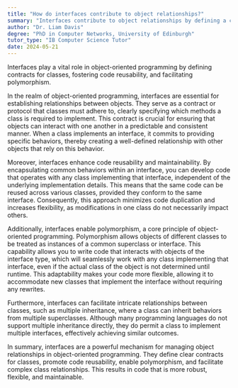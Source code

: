 ```yaml
---
title: "How do interfaces contribute to object relationships?"
summary: "Interfaces contribute to object relationships by defining a contract for classes, promoting code reusability and enabling polymorphism."
author: "Dr. Liam Davis"
degree: "PhD in Computer Networks, University of Edinburgh"
tutor_type: "IB Computer Science Tutor"
date: 2024-05-21
---
```


Interfaces play a vital role in object-oriented programming by defining contracts for classes, fostering code reusability, and facilitating polymorphism.

In the realm of object-oriented programming, interfaces are essential for establishing relationships between objects. They serve as a contract or protocol that classes must adhere to, clearly specifying which methods a class is required to implement. This contract is crucial for ensuring that objects can interact with one another in a predictable and consistent manner. When a class implements an interface, it commits to providing specific behaviors, thereby creating a well-defined relationship with other objects that rely on this behavior.

Moreover, interfaces enhance code reusability and maintainability. By encapsulating common behaviors within an interface, you can develop code that operates with any class implementing that interface, independent of the underlying implementation details. This means that the same code can be reused across various classes, provided they conform to the same interface. Consequently, this approach minimizes code duplication and increases flexibility, as modifications in one class do not necessarily impact others.

Additionally, interfaces enable polymorphism, a core principle of object-oriented programming. Polymorphism allows objects of different classes to be treated as instances of a common superclass or interface. This capability allows you to write code that interacts with objects of the interface type, which will seamlessly work with any class implementing that interface, even if the actual class of the object is not determined until runtime. This adaptability makes your code more flexible, allowing it to accommodate new classes that implement the interface without requiring any rewrites.

Furthermore, interfaces can facilitate intricate relationships between classes, such as multiple inheritance, where a class can inherit behaviors from multiple superclasses. Although many programming languages do not support multiple inheritance directly, they do permit a class to implement multiple interfaces, effectively achieving similar outcomes.

In summary, interfaces are a powerful mechanism for managing object relationships in object-oriented programming. They define clear contracts for classes, promote code reusability, enable polymorphism, and facilitate complex class relationships. This results in code that is more robust, flexible, and maintainable.
    
